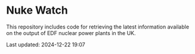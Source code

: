 # Nuke Watch

This repository includes code for retrieving the latest information available on the output of EDF nuclear power plants in the UK.

Last updated: 2024-12-22 19:07